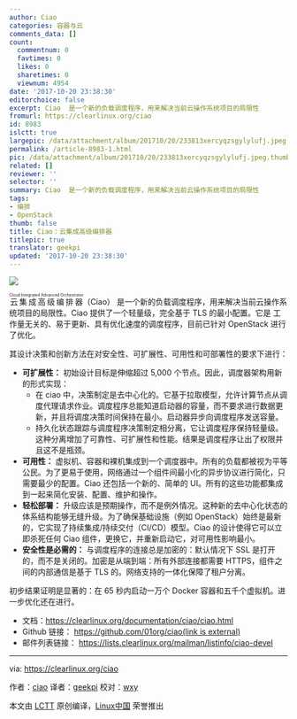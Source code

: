 ```yaml
---
author: Ciao
categories: 容器与云
comments_data: []
count:
  commentnum: 0
  favtimes: 0
  likes: 0
  sharetimes: 0
  viewnum: 4954
date: '2017-10-20 23:38:30'
editorchoice: false
excerpt: Ciao  是一个新的负载调度程序，用来解决当前云操作系统项目的局限性
fromurl: https://clearlinux.org/ciao
id: 8983
islctt: true
largepic: /data/attachment/album/201710/20/233813xercyqzsgylylufj.jpeg
permalink: /article-8983-1.html
pic: /data/attachment/album/201710/20/233813xercyqzsgylylufj.jpeg.thumb.jpg
related: []
reviewer: ''
selector: ''
summary: Ciao  是一个新的负载调度程序，用来解决当前云操作系统项目的局限性
tags:
- 编排
- OpenStack
thumb: false
title: Ciao：云集成高级编排器
titlepic: true
translator: geekpi
updated: '2017-10-20 23:38:30'
---
```


![](/data/attachment/album/201710/20/233813xercyqzsgylylufj.jpeg)


<ruby> 云集成高级编排器 <rt>  Cloud Integrated Advanced Orchestrator </rt></ruby> （Ciao） 是一个新的负载调度程序，用来解决当前云操作系统项目的局限性。Ciao 提供了一个轻量级，完全基于 TLS 的最小配置。它是 工作量无关的、易于更新、具有优化速度的调度程序，目前已针对 OpenStack 进行了优化。


其设计决策和创新方法在对安全性、可扩展性、可用性和可部署性的要求下进行：


* **可扩展性：** 初始设计目标是伸缩超过 5,000 个节点。因此，调度器架构用新的形式实现：
	+ 在 ciao 中，决策制定是去中心化的。它基于拉取模型，允许计算节点从调度代理请求作业。调度程序总能知道启动器的容量，而不要求进行数据更新，并且将调度决策时间保持在最小。启动器异步向调度程序发送容量。
	+ 持久化状态跟踪与调度程序决策制定相分离，它让调度程序保持轻量级。这种分离增加了可靠性、可扩展性和性能。结果是调度程序让出了权限并且这不是瓶颈。
* **可用性：** 虚拟机、容器和裸机集成到一个调度器中。所有的负载都被视为平等公民。为了更易于使用，网络通过一个组件间最小化的异步协议进行简化，只需要最少的配置。Ciao 还包括一个新的、简单的 UI。所有的这些功能都集成到一起来简化安装、配置、维护和操作。
* **轻松部署：** 升级应该是预期操作，而不是例外情况。这种新的去中心化状态的体系结构能够无缝升级。为了确保基础设施（例如 OpenStack）始终是最新的，它实现了持续集成/持续交付（CI/CD）模型。Ciao 的设计使得它可以立即杀死任何 Ciao 组件，更换它，并重新启动它，对可用性影响最小。
* **安全性是必需的：** 与调度程序的连接总是加密的：默认情况下 SSL 是打开的，而不是关闭的。加密是从端到端：所有外部连接都需要 HTTPS，组件之间的内部通信是基于 TLS 的。网络支持的一体化保障了租户分离。


初步结果证明是显著的：在 65 秒内启动一万个 Docker 容器和五千个虚拟机。进一步优化还在进行。


* 文档：<https://clearlinux.org/documentation/ciao/ciao.html>
* Github 链接： [https://github.com/01org/ciao(link is external)](https://github.com/01org/ciao)
* 邮件列表链接： <https://lists.clearlinux.org/mailman/listinfo/ciao-devel>




---


via: <https://clearlinux.org/ciao>


作者：[ciao](https://clearlinux.org/ciao) 译者：[geekpi](https://github.com/geekpi) 校对：[wxy](https://github.com/wxy)


本文由 [LCTT](https://github.com/LCTT/TranslateProject) 原创编译，[Linux中国](https://linux.cn/) 荣誉推出